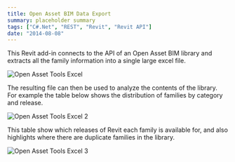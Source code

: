 ```yaml
---
title: Open Asset BIM Data Export
summary: placeholder summary
tags: ["C#.Net", "REST", "Revit", "Revit API"]
date: "2014-08-08"
---
```


This Revit add-in connects to the API of an Open Asset BIM library and extracts all the family information into a single large excel file.

![Open Asset Tools Excel](Open-Asset-Tools-Excel.png)

The resulting file can then be used to analyze the contents of the library. For example the table below shows the distribution of families by category and release.

![Open Asset Tools Excel 2](Open-Asset-Tools-Excel-2.png)

This table show which releases of Revit each family is available for, and also highlights where there are duplicate families in the library.

![Open Asset Tools Excel 3](Open-Asset-Tools-Excel-3.png)
